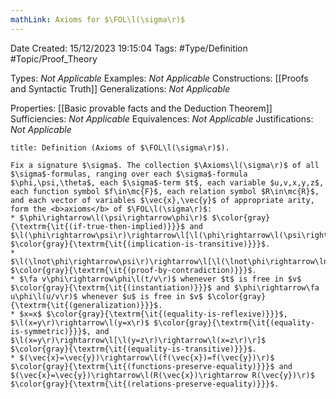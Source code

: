 ```yaml
---
mathLink: Axioms for $\FOL\l(\sigma\r)$
---
```


<div class="topSpace"></div>

Date Created: 15/12/2023 19:15:04
Tags: #Type/Definition #Topic/Proof_Theory

Types: <i>Not Applicable</i>
Examples: <i>Not Applicable</i>
Constructions: [[Proofs and Syntactic Truth]]
Generalizations: <i>Not Applicable</i>

Properties: [[Basic provable facts and the Deduction Theorem]]
Sufficiencies: <i>Not Applicable</i>
Equivalences: <i>Not Applicable</i>
Justifications: <i>Not Applicable</i>

``` ad-Definition
title: Definition (Axioms of $\FOL\l(\sigma\r)$).

Fix a signature $\sigma$. The collection $\Axioms\l(\sigma\r)$ of all $\sigma$-formulas, ranging over each $\sigma$-formula $\phi,\psi,\theta$, each $\sigma$-term $t$, each variable $u,v,x,y,z$, each function symbol $f\in\mc{F}$, each relation symbol $R\in\mc{R}$, and each vector of variables $\vec{x},\vec{y}$ of appropriate arity, form the <b>axioms</b> of $\FOL\l(\sigma\r)$:
* $\phi\rightarrow\l(\psi\rightarrow\phi\r)$ $\color{gray}{\textrm{\it{(if-true-then-implied)}}}$ and $\l(\phi\rightarrow\psi\r)\rightarrow\l[\l(\phi\rightarrow\l(\psi\rightarrow\theta\r)\r)\rightarrow\l(\phi\rightarrow\theta\r)\r]$ $\color{gray}{\textrm{\it{(implication-is-transitive)}}}$.
* $\l(\lnot\phi\rightarrow\psi\r)\rightarrow\l[\l(\lnot\phi\rightarrow\lnot\psi\r)\rightarrow\phi\r]$ $\color{gray}{\textrm{\it{(proof-by-contradiction)}}}$.
* $\fa v\phi\rightarrow\phi\l(t/v\r)$ whenever $t$ is free in $v$ $\color{gray}{\textrm{\it{(instantiation)}}}$ and $\phi\rightarrow\fa u\phi\l(u/v\r)$ whenever $u$ is free in $v$ $\color{gray}{\textrm{\it{(generalization)}}}$.
* $x=x$ $\color{gray}{\textrm{\it{(equality-is-reflexive)}}}$, $\l(x=y\r)\rightarrow\l(y=x\r)$ $\color{gray}{\textrm{\it{(equality-is-symmetric)}}}$, and $\l(x=y\r)\rightarrow\l[\l(y=z\r)\rightarrow\l(x=z\r)\r]$ $\color{gray}{\textrm{\it{(equality-is-transitive)}}}$.
* $(\vec{x}=\vec{y})\rightarrow\l(f(\vec{x})=f(\vec{y})\r)$ $\color{gray}{\textrm{\it{(functions-preserve-equality)}}}$ and $(\vec{x}=\vec{y})\rightarrow\l(R(\vec{x})\rightarrow R(\vec{y})\r)$ $\color{gray}{\textrm{\it{(relations-preserve-equality)}}}$.

```
